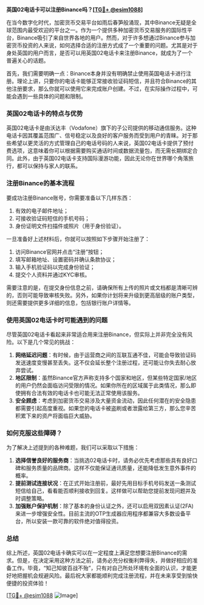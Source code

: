 **英国02电话卡可以注册Binance吗？[[TG💪+ @esim1088](https://t.me/s/esim1088)]**

在当今数字化时代，加密货币交易平台如雨后春笋般涌现，其中Binance无疑是全球范围内最受欢迎的平台之一。作为一个提供多种加密货币交易服务的国际性平台，Binance吸引了来自世界各地的用户。然而，对于许多想通过Binance参与加密货币投资的人来说，如何选择合适的注册方式成了一个重要的问题。尤其是对于身处英国的用户而言，是否可以用英国02电话卡来注册Binance，就成为了一个普遍关心的话题。

首先，我们需要明确一点：Binance本身并没有明确禁止使用英国电话卡进行注册。理论上讲，只要你的电话卡能够正常接收验证码短信，并且符合Binance的其他注册要求，那么你就可以使用它来完成账户创建。不过，在实际操作过程中，可能会遇到一些具体的问题和限制。

### 英国02电话卡的特点与优势

英国02电话卡是由沃达丰（Vodafone）旗下的子公司提供的移动通信服务。这种电话卡因其覆盖范围广、信号稳定以及良好的客户服务而受到用户的青睐。对于那些希望以更灵活的方式管理自己的电话号码的人来说，英国02电话卡提供了预付费选项，这意味着你可以根据需要购买通话时间或数据流量包，而无需长期绑定合同。此外，由于英国02电话卡支持国际漫游功能，因此无论你在世界哪个角落旅行，都可以保持与家人的联系。

### 注册Binance的基本流程

要成功注册Binance账号，你需要准备以下几样东西：
1. 有效的电子邮件地址；
2. 可接收验证码短信的手机号码；
3. 身份证明文件扫描件或照片（用于身份验证）。

一旦准备好上述材料后，你就可以按照如下步骤开始注册了：
1. 访问Binance官网并点击“注册”按钮；
2. 填写邮箱地址、设置密码并确认条款协议；
3. 输入手机验证码以完成身份验证；
4. 提交个人资料并通过KYC审核。

需要注意的是，在提交身份信息之前，请确保所有上传的照片或文档都是清晰可辨的，否则可能导致审核失败。另外，如果你计划将来升级到更高层级的账户类型，则还需要提供更多详细的信息，包括银行账户详情等。

### 使用英国02电话卡时可能遇到的问题

尽管英国02电话卡看起来非常适合用来注册Binance，但实际上并非完全没有风险。以下是几个常见的挑战：
1. **网络延迟问题**：有时候，由于运营商之间的互联互通不佳，可能会导致验证码发送速度变慢甚至丢失。这不仅会延长整个注册过程，还可能让你失去耐心放弃尝试。
2. **地区限制**：虽然Binance官方声称支持多个国家和地区，但某些特定国家/地区的用户仍然会面临访问受限的情况。如果你所在的区域属于此类情况，那么即使拥有合法有效的电话卡也可能无法正常使用该服务。
3. **安全顾虑**：考虑到加密货币交易涉及大量资金流动，因此任何潜在的安全隐患都需要引起高度重视。如果您的电话卡被盗刷或者泄露给第三方，那么您辛苦积累下来的资产将面临巨大威胁。

### 如何克服这些障碍？

为了解决上述提到的各种难题，我们可以采取以下措施：
1. **选择信誉良好的服务商**：当挑选02电话卡时，请务必优先考虑那些具有良好口碑和服务质量的品牌商。这样不仅能保证通讯质量，还能降低发生意外事件的概率。
2. **提前测试连接状况**：在正式开始注册前，最好先用目标手机号码发送一条测试短信给自己，看看能否顺利接收到回复。这样做可以帮助您提前发现问题并及时调整策略。
3. **加强账户保护机制**：除了基本的身份认证之外，还可以启用双因素认证(2FA)来进一步增强安全性。目前主流的OTP生成器应用程序都兼容大多数设备平台，所以安装一款可靠的软件绝对值得投资。

### 总结

综上所述，英国02电话卡确实可以在一定程度上满足您想要注册Binance的需求。但是，在决定采用这种方法之前，请务必充分权衡利弊得失，并做好相应的准备工作。毕竟，“知己知彼百战不殆”，只有对自己所处环境有全面的认识，才能更好地把握机会规避风险。最后祝大家都能顺利完成注册流程，并在未来享受到愉快便捷的投资体验！

[[TG💪+ @esim1088](https://t.me/s/esim1088) ![Image](https://i.postimg.cc/4NQfJmqS/Snipaste-2025-05-13-00-14-12.png)]
